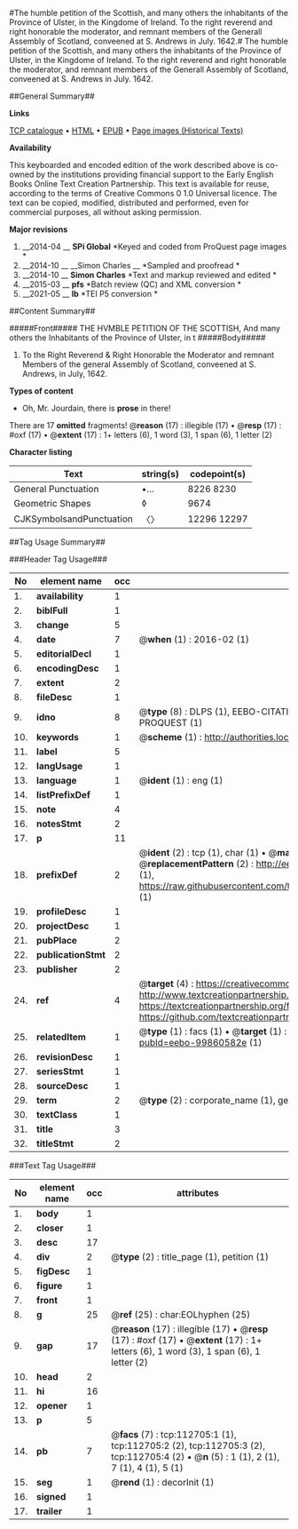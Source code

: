 #The humble petition of the Scottish, and many others the inhabitants of the Province of Ulster, in the Kingdome of Ireland. To the right reverend and right honorable the moderator, and remnant members of the Generall Assembly of Scotland, conveened at S. Andrews in July. 1642.#
The humble petition of the Scottish, and many others the inhabitants of the Province of Ulster, in the Kingdome of Ireland. To the right reverend and right honorable the moderator, and remnant members of the Generall Assembly of Scotland, conveened at S. Andrews in July. 1642.

##General Summary##

**Links**

[TCP catalogue](http://www.ota.ox.ac.uk/tcp/)  • 
[HTML](http://tei.it.ox.ac.uk/tcp/Texts-HTML/free/A86/A86840.html)  • 
[EPUB](http://tei.it.ox.ac.uk/tcp/Texts-EPUB/free/A86/A86840.epub) • 
[Page images (Historical Texts)](https://historicaltexts.jisc.ac.uk/eebo-99860582e)

**Availability**

This keyboarded and encoded edition of the work described above is co-owned by the
    institutions providing financial support to the Early English Books Online Text Creation
    Partnership. This text is available for reuse, according to the terms of  Creative Commons 0 1.0 Universal
    licence. The text can be copied, modified, distributed and performed, even for commercial
    purposes, all without asking permission.

**Major revisions**

1. __2014-04 __ __SPi Global__ *Keyed and coded from ProQuest page images *
1. __2014-10 __ __Simon Charles __ *Sampled and proofread *
1. __2014-10 __ __Simon Charles__ *Text and markup reviewed and edited *
1. __2015-03 __ __pfs__ *Batch review (QC) and XML conversion *
1. __2021-05 __ __lb__ *TEI P5 conversion *

##Content Summary##

#####Front#####
THE HVMBLE PETITION OF THE SCOTTISH, And many others the Inhabitants of the Province of Ulster, in t
#####Body#####

1. To the Right Reverend & Right Honorable the Moderator and remnant Members of the general Assembly of Scotland, conveened at S. Andrews, in July, 1642.

**Types of content**

  * Oh, Mr. Jourdain, there is **prose** in there!

There are 17 **omitted** fragments! 
 @__reason__ (17) : illegible (17)  •  @__resp__ (17) : #oxf (17)  •  @__extent__ (17) : 1+ letters (6), 1 word (3), 1 span (6), 1 letter (2)

**Character listing**


|Text|string(s)|codepoint(s)|
|---|---|---|
|General Punctuation|•…|8226 8230|
|Geometric Shapes|◊|9674|
|CJKSymbolsandPunctuation|〈〉|12296 12297|

##Tag Usage Summary##

###Header Tag Usage###

|No|element name|occ|attributes|
|---|---|---|---|
|1.|__availability__|1||
|2.|__biblFull__|1||
|3.|__change__|5||
|4.|__date__|7| @__when__ (1) : 2016-02 (1)|
|5.|__editorialDecl__|1||
|6.|__encodingDesc__|1||
|7.|__extent__|2||
|8.|__fileDesc__|1||
|9.|__idno__|8| @__type__ (8) : DLPS (1), EEBO-CITATION (1), VID (1), EEBO-PROQUEST (1), STC (3), PROQUEST (1)|
|10.|__keywords__|1| @__scheme__ (1) : http://authorities.loc.gov/ (1)|
|11.|__label__|5||
|12.|__langUsage__|1||
|13.|__language__|1| @__ident__ (1) : eng (1)|
|14.|__listPrefixDef__|1||
|15.|__note__|4||
|16.|__notesStmt__|2||
|17.|__p__|11||
|18.|__prefixDef__|2| @__ident__ (2) : tcp (1), char (1)  •  @__matchPattern__ (2) : ([0-9\-]+):([0-9IVX]+) (1), (.+) (1)  •  @__replacementPattern__ (2) : http://eebo.chadwyck.com/downloadtiff?vid=$1&page=$2 (1), https://raw.githubusercontent.com/textcreationpartnership/Texts/master/tcpchars.xml#$1 (1)|
|19.|__profileDesc__|1||
|20.|__projectDesc__|1||
|21.|__pubPlace__|2||
|22.|__publicationStmt__|2||
|23.|__publisher__|2||
|24.|__ref__|4| @__target__ (4) : https://creativecommons.org/publicdomain/zero/1.0/ (1), http://www.textcreationpartnership.org/docs/. (1), https://textcreationpartnership.org/faq/#faq05 (1), https://github.com/textcreationpartnership (1)|
|25.|__relatedItem__|1| @__type__ (1) : facs (1)  •  @__target__ (1) : https://data.historicaltexts.jisc.ac.uk/view?pubId=eebo-99860582e (1)|
|26.|__revisionDesc__|1||
|27.|__seriesStmt__|1||
|28.|__sourceDesc__|1||
|29.|__term__|2| @__type__ (2) : corporate_name (1), geographic_name (1)|
|30.|__textClass__|1||
|31.|__title__|3||
|32.|__titleStmt__|2||


###Text Tag Usage###

|No|element name|occ|attributes|
|---|---|---|---|
|1.|__body__|1||
|2.|__closer__|1||
|3.|__desc__|17||
|4.|__div__|2| @__type__ (2) : title_page (1), petition (1)|
|5.|__figDesc__|1||
|6.|__figure__|1||
|7.|__front__|1||
|8.|__g__|25| @__ref__ (25) : char:EOLhyphen (25)|
|9.|__gap__|17| @__reason__ (17) : illegible (17)  •  @__resp__ (17) : #oxf (17)  •  @__extent__ (17) : 1+ letters (6), 1 word (3), 1 span (6), 1 letter (2)|
|10.|__head__|2||
|11.|__hi__|16||
|12.|__opener__|1||
|13.|__p__|5||
|14.|__pb__|7| @__facs__ (7) : tcp:112705:1 (1), tcp:112705:2 (2), tcp:112705:3 (2), tcp:112705:4 (2)  •  @__n__ (5) : 1 (1), 2 (1), 7 (1), 4 (1), 5 (1)|
|15.|__seg__|1| @__rend__ (1) : decorInit (1)|
|16.|__signed__|1||
|17.|__trailer__|1||
